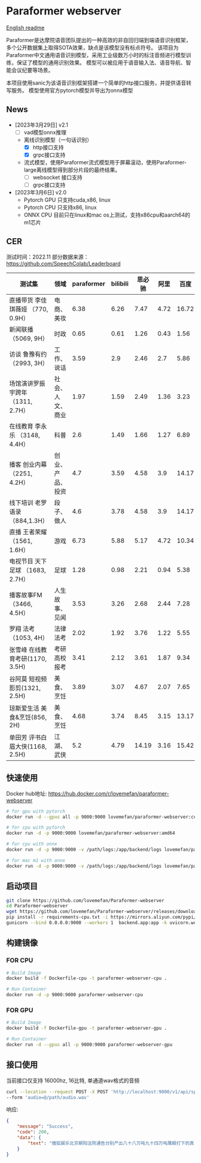 # Paraformer webserver
[English readme](README-EN.md)

Paraformer是达摩院语音团队提出的一种高效的非自回归端到端语音识别框架，多个公开数据集上取得SOTA效果，缺点是该模型没有标点符号。
该项目为Paraformer中文通用语音识别模型，采用工业级数万小时的标注音频进行模型训练，保证了模型的通用识别效果。
模型可以被应用于语音输入法、语音导航、智能会议纪要等场景。


本项目使用sanic为该语音识别框架搭建一个简单的http接口服务，并提供语音转写服务。
模型使用官方pytorch模型并导出为onnx模型

## News
* [2023年3月29日] v2.1
  * [ ] vad模型onnx推理
  * 离线识别模型（一句话识别）
    * [x] http接口支持
    * [x] grpc接口支持
  * 流式模型，使用Paraformer流式模型用于屏幕滚动，使用Paraformer-large离线模型得到部分片段的最终结果。
    * [ ] websocket 接口支持
    * [ ] grpc接口支持
  
* [2023年3月6日] v2.0
  * Pytorch GPU 只支持cuda,x86, linux
  * Pytorch CPU 只支持x86, linux
  * ONNX CPU 目前只在linux和mac os上测试，支持x86cpu和aarch64的m1芯片

## CER
测试时间：2022.11 部分数据来源：https://github.com/SpeechColab/Leaderboard

| 测试集                            | 领域             | paraformer | bilibili | 思必驰 | 阿里 | 百度  | 讯飞 | 微软 | 腾讯 | 依图 |
| --------------------------------- | ---------------- | ---------- | -------- | ------ | ---- | ----- | ---- | ---- | ---- | ---- |
| 直播带货 李佳琪薇娅 （770, 0.9H） | 电商、美妆       | 6.38       | 6.26     | 7.47   | 4.72 | 16.72 | 9.7  | 6.15 | 6.55 | 7.33 |
| 新闻联播 （5069, 9H）             | 时政             | 0.65       | 0.61     | 1.26   | 0.43 | 1.56  | 0.86 | 0.28 | 1.09 | 0.76 |
| 访谈 鲁豫有约 （2993, 3H）        | 工作、说话       | 3.59       | 2.9      | 2.46   | 2.7  | 5.86  | 3.35 | 2.82 | 3.43 | 2.94 |
| 场馆演讲罗振宇跨年 （1311, 2.7H） | 社会、人文、商业 | 1.97       | 1.59     | 2.49   | 1.36 | 3.23  | 2.16 | 1.14 | 1.72 | 1.49 |
| 在线教育 李永乐 （3148, 4.4H）    | 科普             | 2.6        | 1.49     | 1.66   | 1.27 | 6.89  | 2.1  | 1.45 | 1.86 | 1.81 |
| 播客 创业内幕 （2251, 4.2H）      | 创业、产品、投资 | 4.7        | 3.59     | 4.58   | 3.9  | 14.17 | 5.77 | 4.6  | 3.8  | 3.7  |
| 线下培训 老罗语录 （884,1.3H）    | 段子、做人       | 4.6        | 3.78     | 4.58   | 3.9  | 14.17 | 5.77 | 4.6  | 5.51 | 4.76 |
| 直播 王者荣耀 （1561, 1.6H）      | 游戏             | 6.73       | 5.88     | 5.17   | 4.72 | 10.34 | 8.2  | 5.9  | 6.09 | 6.92 |
| 电视节目 天下足球 （1683, 2.7H）  | 足球             | 1.28       | 0.98     | 2.21   | 0.94 | 5.38  | 1.78 | 0.9  | 3.22 | 0.83 |
| 播客故事FM （3466, 4.5H）         | 人生故事、见闻   | 3.53       | 3.26     | 2.68   | 2.44 | 7.28  | 4.01 | 3.61 | 3.79 | 3.67 |
| 罗翔   法考（1053, 4H）           | 法律 法考        | 2.02       | 1.92     | 3.76   | 1.22 | 5.55  | 2.98 | 1.21 | 2.23 | 1.65 |
| 张雪峰 在线教育考研(1170, 3.5H)   | 考研 高校报考    | 3.41       | 2.12     | 3.61   | 1.87 | 9.34  | 3.24 | 2.22 | 2.66 | 2.61 |
| 谷阿莫 短视频 影剪(1321, 2.5H)    | 美食、烹饪       | 3.89       | 3.07     | 4.67   | 2.07 | 7.65  | 4.12 | 4.27 | 2.98 | 2.81 |
| 琼斯爱生活 美食&烹饪(856, 2H)     | 美食、烹饪       | 4.68       | 3.74     | 8.45   | 3.15 | 13.17 | 5.44 | 3.34 | 4.63 | 3.99 |
| 单田芳 评书白眉大侠(1168, 2.5H)   | 江湖、武侠       | 5.2        | 4.79     | 14.19  | 3.16 | 15.42 | 9.77 | 5.86 | 5.71 | 5.45 |
## 快速使用
Docker hub地址: https://hub.docker.com/r/lovemefan/paraformer-webserver

```bash
# for gpu with pytorch
docker run -d --gpus all -p 9000:9000 lovemefan/paraformer-webserver:cuda-11.2.0

# for cpu with pytorch
docker run -d -p 9000:9000 lovemefan/paraformer-webserver:amd64

# for cpu with onnx
docker run -d -p 9000:9000 -v /path/logs:/app/backend/logs lovemefan/paraformer-webserver:onnx-amd

# for mac m1 with onnx
docker run -d -p 9000:9000 -v /path/logs:/app/backend/logs lovemefan/paraformer-webserver:onnx-aarch64

```

## 启动项目
```bash
git clone https://github.com/lovemefan/Paraformer-webserver
cd Paraformer-webserver
wget https://github.com/lovemefan/Paraformer-webserver/releases/download/v2.0.1/paraformer.onnx -o backend/onnx/paraformer.onnx
pip install -r requirements-cpu.txt -i https://mirrors.aliyun.com/pypi/simple
gunicorn --bind 0.0.0.0:9000 --workers 1  backend.app:app -k uvicorn.workers.UvicornWorker
```

## 构建镜像
### FOR CPU
```bash
# Build Image
docker build -f Dockerfile-cpu -t paraformer-webserver-cpu .

# Run Container
docker run -d -p 9000:9000 paraformer-webserver-cpu
```

### FOR GPU
```bash
# Build Image
docker build -f Dockerfile-gpu -t paraformer-webserver-gpu .

# Run Container
docker run -d --gpus all -p 9000:9000 paraformer-webserver-gpu

```


## 接口使用
当前接口仅支持 16000hz, 16比特, 单通道wav格式的音频
```bash
curl --location --request POST -X POST 'http://localhost:9000/v1/api/speech/recognition' \
--form 'audio=@/path/audio.wav'
```
响应:
```json
{
	"message": "Success",
	"code": 200,
	"data": {
		"text": "搜狐娱乐北京朝阳法院通告分别产出八十八万吨九十四万吨鹰眼打下的真"
	}
}
```

